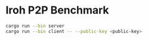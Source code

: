 # Iroh P2P Benchmark

```bash
cargo run --bin server
cargo run --bin client -- --public-key <public-key>
```
